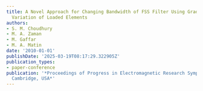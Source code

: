 ```yaml
---
title: A Novel Approach for Changing Bandwidth of FSS Filter Using Gradual Circumferential
  Variation of Loaded Elements
authors:
- S. M. Choudhury
- M. A. Zaman
- M. Gaffar
- M. A. Matin
date: '2010-01-01'
publishDate: '2025-03-19T08:17:29.322905Z'
publication_types:
- paper-conference
publication: '*Proceedings of Progress in Electromagnetic Research Symposium PIERS,
  Cambridge, USA*'
---
```

